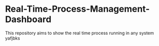 # Real-Time-Process-Management-Dashboard
This repository aims to show the real time process running in any system
yafjbks
